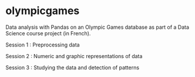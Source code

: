 # olympicgames
Data analysis with Pandas on an Olympic Games database as part of a Data Science course project (in French).

Session 1 : Preprocessing data

Session 2 : Numeric and graphic representations of data

Session 3 : Studying the data and detection of patterns
